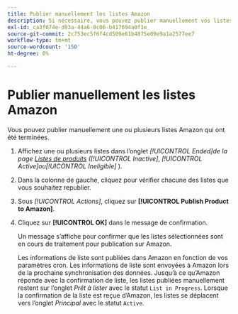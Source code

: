 ```yaml
---
title: Publier manuellement les listes Amazon
description: Si nécessaire, vous pouvez publier manuellement vos listes Amazon terminées à partir de votre administrateur Commerce.
exl-id: ca3f674e-d93a-44a6-8c06-b417694a0f1e
source-git-commit: 2c753ec5f6f4cd509e61b4875e09e9a1a2577ee7
workflow-type: tm+mt
source-wordcount: '150'
ht-degree: 0%

---
```


# Publier manuellement les listes Amazon

Vous pouvez publier manuellement une ou plusieurs listes Amazon qui ont été terminées.

1. Affichez une ou plusieurs listes dans l’onglet _[!UICONTROL Ended]_de la page [Listes de produits](./managing-product-listings.md) (_[!UICONTROL Inactive]_, _[!UICONTROL Active]_ou_[!UICONTROL Ineligible]_ ).

1. Dans la colonne de gauche, cliquez pour vérifier chacune des listes que vous souhaitez republier.

1. Sous _[!UICONTROL Actions]_, cliquez sur **[!UICONTROL Publish Product to Amazon]**.

1. Cliquez sur **[!UICONTROL OK]** dans le message de confirmation.

   Un message s’affiche pour confirmer que les listes sélectionnées sont en cours de traitement pour publication sur Amazon.

   Les informations de liste sont publiées dans Amazon en fonction de vos paramètres cron. Les informations de liste sont envoyées à Amazon lors de la prochaine synchronisation des données. Jusqu’à ce qu’Amazon réponde avec la confirmation de liste, les listes publiées manuellement restent sur l’onglet _Prêt à lister_ avec le statut `List in Progress`. Lorsque la confirmation de la liste est reçue d’Amazon, les listes se déplacent vers l’onglet _Principal_ avec le statut `Active`.
